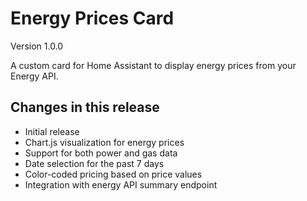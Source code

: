 # Energy Prices Card

Version 1.0.0

A custom card for Home Assistant to display energy prices from your Energy API.

## Changes in this release
- Initial release
- Chart.js visualization for energy prices
- Support for both power and gas data
- Date selection for the past 7 days
- Color-coded pricing based on price values
- Integration with energy API summary endpoint
